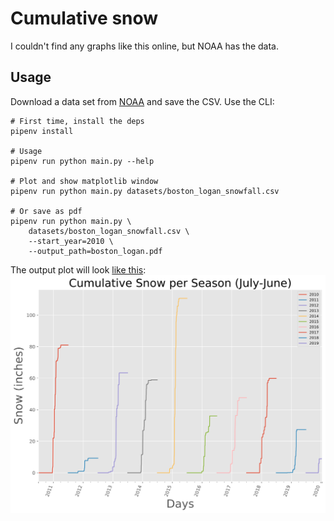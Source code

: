 # Cumulative snow

I couldn't find any graphs like this online, but NOAA has the data.

## Usage

Download a data set from [NOAA](https://www.ncdc.noaa.gov/cdo-web/search?datasetid=DAILY_SUMMARIES#) and save the CSV. Use the CLI:

```
# First time, install the deps
pipenv install

# Usage
pipenv run python main.py --help

# Plot and show matplotlib window
pipenv run python main.py datasets/boston_logan_snowfall.csv

# Or save as pdf
pipenv run python main.py \
    datasets/boston_logan_snowfall.csv \
    --start_year=2010 \
    --output_path=boston_logan.pdf
```

The output plot will look [like this](https://github.com/aabmass/cumulative-snow/blob/master/boston_logan.pdf): ![Boston Logan](./boston_logan.svg)
